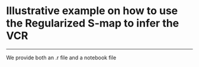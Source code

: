 # Illustrative example on how to use the Regularized S-map to infer the VCR
---

We provide both an .r file and a notebook file
